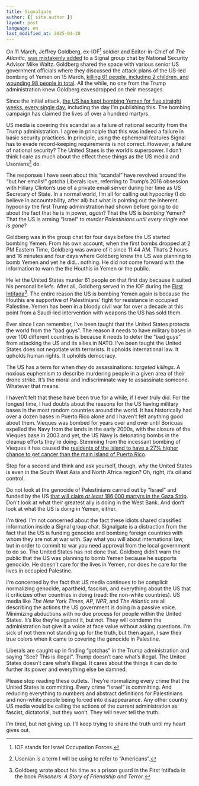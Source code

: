 ```yaml
---
title: Signalgate
author: {{ site.author }}
layout: post
language: en
last_modified_at: 2025-04-20
---
```

On 11 March, Jeffrey Goldberg, ex-IOF[^1] soldier and Editor-in-Chief of _The Atlantic_, [was mistakenly added](https://archive.md/JIxF8) to a Signal group chat by National Security Advisor Mike Waltz. Goldberg shared the space with various senior US government officials where they discussed the attack plans of the US-led bombing of Yemen on 15 March, [killing 61 people, including 2 children, and wounding 98 people in total](https://www.aljazeera.com/news/2025/3/16/houthis-vow-response-as-us-says-unrelenting-strikes-to-continue-in-yemen). All the while, no one from the Trump administration knew Goldberg eavesdropped on their messages. 

Since the initial attack, [the US has kept bombing Yemen for five straight weeks, every single day](https://en.wikipedia.org/wiki/March–April_2025_United_States_attacks_in_Yemen#Strikes), including the day I’m publishing this. The bombing campaign has claimed the lives of over a hundred martyrs.

US media is covering this scandal as a failure of national security from the Trump administration. I agree in principle that this was indeed a failure in basic security practices. In principle, using the ephemeral features Signal has to evade record-keeping requirements is not correct. However, a failure of national security? The United Staes is the world’s superpower. I don’t think I care as much about the effect these things as the US media and Usonians[^2] do.

The responses I have seen about this “scandal” have revolved around the “but her emails!” gotcha Liberals love, referring to Trump’s 2016 obsession with Hillary Clinton’s use of a private email server during her time as US Secretary of State. In a normal world, I’m all for calling out hypocrisy (I do believe in accountability, after all) but what is pointing out the inherent hypocrisy the first Trump administration had shown before going to do about the fact that he is in power, *again*? That the US is *bombing* Yemen? That the US is arming “Israel” to *murder Palestinians until every single one is gone*?

Goldberg was in the group chat for four days before the US started bombing Yemen. From his own account, when the first bombs dropped at 2 PM Eastern Time, Goldberg was aware of it since 11:44 AM. That’s 2 hours and 16 minutes and four days where Goldberg knew the US was planning to bomb Yemen and yet he did… nothing. He did not come forward with the information to warn the the Houthis in Yemen or the public.

He let the United States murder 61 people on that first day because it suited his personal beliefs. After all, Goldberg served in the IOF during the [First Intifada](https://www.palquest.org/en/highlight/29773/first-intifada-1987-1993)[^3]. The entire reason the US is bombing Yemen again is because the Houthis are supportive of Palestinians’ fight for resistance in occupied Palestine. Yemen has been in a bloody civil war for over a decade at this point from a Saudi-led intervention with weapons the US has sold them.

Ever since I can remember, I’ve been taught that the United States protects the world from the “bad guys”. The reason it needs to have military bases in over 100 different countries is because it needs to deter the “bad guys” from attacking the US and its allies in NATO. I’ve been taught the United States does not negotiate with terrorists. It upholds international law. It upholds human rights. It upholds democracy.

The US has a term for when _they_ do assassinations: *targeted killings*. A noxious euphemism to describe murdering people in a given area of their drone strike. It’s the moral and indiscriminate way to assassinate someone. Whatever that means.

I haven’t felt that these have been true for a while, if I ever truly did. For the longest time, I had doubts about the reasons for the US having military bases in the most random countries around the world. It has historically had over a dozen bases in Puerto Rico alone and I haven’t felt anything good about them. Vieques was bombed for years over and over until Boricuas expelled the Navy from the lands in the early 2000s, with the closure of the Vieques base in 2003 and yet, the US Navy is detonating bombs in the cleanup efforts they’re doing. Stemming from the incessant bombing of Vieques it has caused the [residents of the island to have a 27% higher chance to get cancer than the main island of Puerto Rico](https://www.usatoday.com/story/news/health/2023/06/12/vieques-puerto-rico-navy-bombing-cancer-rates/70227463007/).

Stop for a second and think and ask yourself, though, *why* the United States is even in the South West Asia and North Africa region? Oh, right, it’s oil and control.

Do not look at the genocide of Palestinians carried out by “Israel” and funded by the US [that will claim *at least* 186,000 martyrs in the Gaza Strip](https://www.thelancet.com/journals/lancet/article/PIIS0140-6736(24)01169-3/fulltext). Don't look at what their greatest ally is doing in the West Bank. And don’t look at what the US is doing in Yemen, either.

I'm tired. I’m not concerned about the fact these idiots shared classified information inside a Signal group chat. Signalgate is a distraction from the fact that the US is funding genocide and bombing foreign countries with whom they are not at war with. Say what you will about international law, but in order to commit to war you need approval from the local government to do so. The United States has not done that. Goldberg didn’t warn the public that the US was planning to bomb Yemen because he supports genocide. He doesn’t care for the lives in Yemen, nor does he care for the lives in occupied Palestine.

I'm concerned by the fact that US media continues to be complicit normalizing genocide, apartheid, fascism, and everything about the US that it criticizes other countries in doing (read: the non-white countries). US media like *The New York Times*, *AP*, *NPR*, and *The Atlantic* are all describing the actions the US government is doing in a passive voice. Minimizing abductions with no due process for people within the United States. It’s like they’re against it, but not. They will condemn the administration but give it a voice at face value without asking questions. I’m sick of not them not standing up for the truth, but then again, I saw their true colors when it came to covering the genocide in Palestine.

Liberals are caught up in finding “gotchas” in the Trump administration and saying “See? This is illegal”. Trump doesn’t care what’s illegal. The United States doesn’t care what’s illegal. It cares about the things it can do to further its power and everything else be damned.

Please stop reading these outlets. They’re normalizing every crime that the United States is committing. Every crime “Israel” is committing. And reducing everything to numbers and abstract definitions for Palestinians and non-white people being forced into disappearance. Any other country US media would be calling the actions of the current administration as fascist, dictatorial, but they won’t. They will never tell the truth. 

I’m tired, but not giving up. I’ll keep trying to share the truth until my heart gives out. 

[^1]: IOF stands for Israel Occupation Forces.
[^2]: Usonian is a term I will be using to refer to “Americans”.
[^3]: Goldberg wrote about his time as a prison guard in the First Intifada in the book *Prisoners: A Story of Friendship and Terror*.
